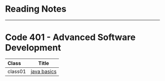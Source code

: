 # Reading Notes
---
# Code 401 - Advanced Software Development
| Class      | Title  |
| :---        |    :----:   |        
| class01| [java basics](https://github.com/hashem98/reading-notes/blob/main/basics/BASIC.md) |       

